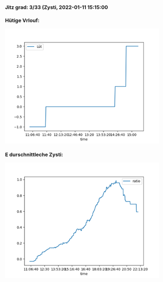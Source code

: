 ### Jitz grad: 3/33 (Zysti, 2022-01-11 15:15:00

### Hütige Vrlouf:
![Graph](Today.png)

### E durschnittleche Zysti:
![Graph](Zysti.png)